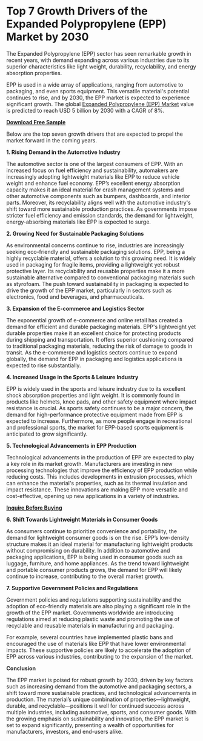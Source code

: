 # Top 7 Growth Drivers of the Expanded Polypropylene (EPP) Market by 2030

The Expanded Polypropylene (EPP) sector has seen remarkable growth in recent years, with demand expanding across various industries due to its superior characteristics like light weight, durability, recyclability, and energy absorption properties. 

EPP is used in a wide array of applications, ranging from automotive to packaging, and even sports equipment. This versatile material's potential continues to rise, and by 2030, the EPP market is expected to experience significant growth. The global [Expanded Polypropylene (EPP) Market](https://www.nextmsc.com/report/expanded-polypropylene-epp-foam-market) value is predicted to reach USD 5 billion by 2030 with a CAGR of 8%. 

[**Download Free Sample**](https://www.nextmsc.com/expanded-polypropylene-epp-foam-market/request-sample)

Below are the top seven growth drivers that are expected to propel the market forward in the coming years.

**1. Rising Demand in the Automotive Industry**

The automotive sector is one of the largest consumers of EPP. With an increased focus on fuel efficiency and sustainability, automakers are increasingly adopting lightweight materials like EPP to reduce vehicle weight and enhance fuel economy. EPP’s excellent energy absorption capacity makes it an ideal material for crash management systems and other automotive components such as bumpers, dashboards, and interior parts. Moreover, its recyclability aligns well with the automotive industry's shift toward more sustainable production practices. As governments impose stricter fuel efficiency and emission standards, the demand for lightweight, energy-absorbing materials like EPP is expected to surge.

**2. Growing Need for Sustainable Packaging Solutions**

As environmental concerns continue to rise, industries are increasingly seeking eco-friendly and sustainable packaging solutions. EPP, being a highly recyclable material, offers a solution to this growing need. It is widely used in packaging for fragile items, providing a lightweight yet robust protective layer. Its recyclability and reusable properties make it a more sustainable alternative compared to conventional packaging materials such as styrofoam. The push toward sustainability in packaging is expected to drive the growth of the EPP market, particularly in sectors such as electronics, food and beverages, and pharmaceuticals.

**3. Expansion of the E-commerce and Logistics Sector**

The exponential growth of e-commerce and online retail has created a demand for efficient and durable packaging materials. EPP's lightweight yet durable properties make it an excellent choice for protecting products during shipping and transportation. It offers superior cushioning compared to traditional packaging materials, reducing the risk of damage to goods in transit. As the e-commerce and logistics sectors continue to expand globally, the demand for EPP in packaging and logistics applications is expected to rise substantially.

**4. Increased Usage in the Sports & Leisure Industry**

EPP is widely used in the sports and leisure industry due to its excellent shock absorption properties and light weight. It is commonly found in products like helmets, knee pads, and other safety equipment where impact resistance is crucial. As sports safety continues to be a major concern, the demand for high-performance protective equipment made from EPP is expected to increase. Furthermore, as more people engage in recreational and professional sports, the market for EPP-based sports equipment is anticipated to grow significantly.

**5. Technological Advancements in EPP Production**

Technological advancements in the production of EPP are expected to play a key role in its market growth. Manufacturers are investing in new processing technologies that improve the efficiency of EPP production while reducing costs. This includes developments in extrusion processes, which can enhance the material's properties, such as its thermal insulation and impact resistance. These innovations are making EPP more versatile and cost-effective, opening up new applications in a variety of industries.

[**Inquire Before Buying**](https://www.nextmsc.com/expanded-polypropylene-epp-foam-market/inquire-before-buying)

**6. Shift Towards Lightweight Materials in Consumer Goods**

As consumers continue to prioritize convenience and portability, the demand for lightweight consumer goods is on the rise. EPP’s low-density structure makes it an ideal material for manufacturing lightweight products without compromising on durability. In addition to automotive and packaging applications, EPP is being used in consumer goods such as luggage, furniture, and home appliances. As the trend toward lightweight and portable consumer products grows, the demand for EPP will likely continue to increase, contributing to the overall market growth.

**7. Supportive Government Policies and Regulations**

Government policies and regulations supporting sustainability and the adoption of eco-friendly materials are also playing a significant role in the growth of the EPP market. Governments worldwide are introducing regulations aimed at reducing plastic waste and promoting the use of recyclable and reusable materials in manufacturing and packaging. 

For example, several countries have implemented plastic bans and encouraged the use of materials like EPP that have lower environmental impacts. These supportive policies are likely to accelerate the adoption of EPP across various industries, contributing to the expansion of the market.

**Conclusion**

The EPP market is poised for robust growth by 2030, driven by key factors such as increasing demand from the automotive and packaging sectors, a shift toward more sustainable practices, and technological advancements in production. The material’s unique combination of properties—lightweight, durable, and recyclable—positions it well for continued success across multiple industries, including automotive, sports, and consumer goods. With the growing emphasis on sustainability and innovation, the EPP market is set to expand significantly, presenting a wealth of opportunities for manufacturers, investors, and end-users alike.
